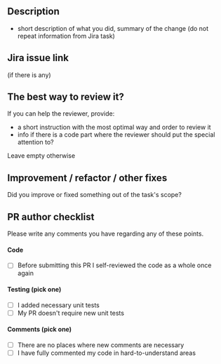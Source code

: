 ## Description
- short description of what you did, summary of the change (do not repeat information from Jira task)

## Jira issue link
(if there is any)

## The best way to review it?
If you can help the reviewer, provide:
- a short instruction with the most optimal way and order to review it
- info if there is a code part where the reviewer should put the special attention to?

Leave empty otherwise

## Improvement / refactor / other fixes

Did you improve or fixed something out of the task's scope?

## PR author checklist
Please write any comments you have regarding any of these points.
#### Code
- [ ] Before submitting this PR I self-reviewed the code as a whole once again
#### Testing (pick one)
- [ ] I added necessary unit tests
- [ ] My PR doesn't require new unit tests
#### Comments (pick one)
 - [ ] There are no places where new comments are necessary
 - [ ] I have fully commented my code in hard-to-understand areas